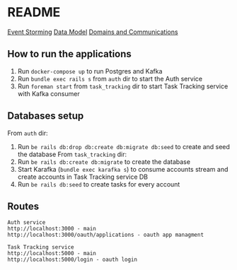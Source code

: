 # README

[Event Storming](https://docs.google.com/spreadsheets/d/1ptdPEHeSkVTRmEae9KwsrnE5ED-u1bK0OwC79hWoOTg/edit?usp=sharing)
[Data Model](https://miro.com/app/board/o9J_lQoNpNI=/)
[Domains and Communications](https://miro.com/app/board/o9J_lQoaHbE=/)

## How to run the applications

1. Run `docker-compose up` to run Postgres and Kafka
2. Run `bundle exec rails s` from `auth` dir to start the Auth service
3. Run `foreman start` from `task_tracking` dir to start Task Tracking service with Kafka consumer

## Databases setup

From `auth` dir:
1. Run `be rails db:drop db:create db:migrate db:seed` to create and seed the database
From `task_tracking` dir:
1. Run `be rails db:create db:migrate` to create the database
2. Start Karafka (`bundle exec karafka s`) to consume accounts stream and create accounts in Task Tracking service DB
3. Run `be rails db:seed` to create tasks for every account

## Routes

```
Auth service
http://localhost:3000 - main
http://localhost:3000/oauth/applications - oauth app managment

Task Tracking service
http://localhost:5000 - main
http://localhost:5000/login - oauth login
```
